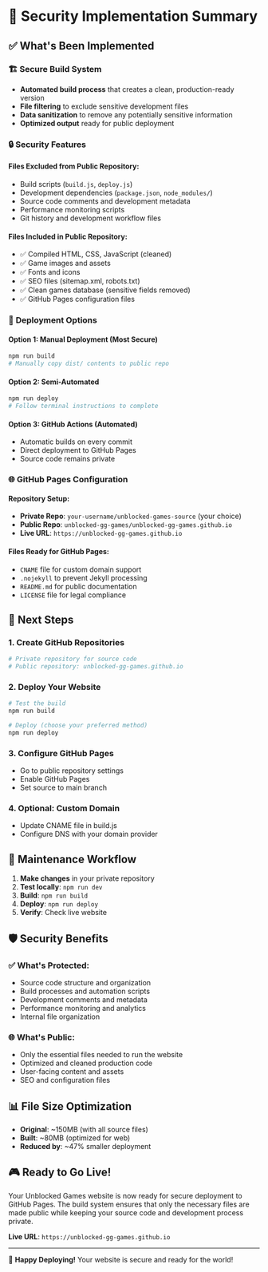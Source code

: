 # 🔐 Security Implementation Summary

## ✅ What's Been Implemented

### 🏗️ **Secure Build System**
- **Automated build process** that creates a clean, production-ready version
- **File filtering** to exclude sensitive development files
- **Data sanitization** to remove any potentially sensitive information
- **Optimized output** ready for public deployment

### 🔒 **Security Features**

#### **Files Excluded from Public Repository:**
- Build scripts (`build.js`, `deploy.js`)
- Development dependencies (`package.json`, `node_modules/`)
- Source code comments and development metadata
- Performance monitoring scripts
- Git history and development workflow files

#### **Files Included in Public Repository:**
- ✅ Compiled HTML, CSS, JavaScript (cleaned)
- ✅ Game images and assets
- ✅ Fonts and icons  
- ✅ SEO files (sitemap.xml, robots.txt)
- ✅ Clean games database (sensitive fields removed)
- ✅ GitHub Pages configuration files

### 🚀 **Deployment Options**

#### **Option 1: Manual Deployment (Most Secure)**
```bash
npm run build
# Manually copy dist/ contents to public repo
```

#### **Option 2: Semi-Automated**
```bash
npm run deploy
# Follow terminal instructions to complete
```

#### **Option 3: GitHub Actions (Automated)**
- Automatic builds on every commit
- Direct deployment to GitHub Pages
- Source code remains private

### 🌐 **GitHub Pages Configuration**

#### **Repository Setup:**
- **Private Repo**: `your-username/unblocked-games-source` (your choice)
- **Public Repo**: `unblocked-gg-games/unblocked-gg-games.github.io`
- **Live URL**: `https://unblocked-gg-games.github.io`

#### **Files Ready for GitHub Pages:**
- `CNAME` file for custom domain support
- `.nojekyll` to prevent Jekyll processing
- `README.md` for public documentation
- `LICENSE` file for legal compliance

## 🎯 **Next Steps**

### 1. **Create GitHub Repositories**
```bash
# Private repository for source code
# Public repository: unblocked-gg-games.github.io
```

### 2. **Deploy Your Website**
```bash
# Test the build
npm run build

# Deploy (choose your preferred method)
npm run deploy
```

### 3. **Configure GitHub Pages**
- Go to public repository settings
- Enable GitHub Pages
- Set source to main branch

### 4. **Optional: Custom Domain**
- Update CNAME file in build.js
- Configure DNS with your domain provider

## 🔧 **Maintenance Workflow**

1. **Make changes** in your private repository
2. **Test locally**: `npm run dev`
3. **Build**: `npm run build`
4. **Deploy**: `npm run deploy`
5. **Verify**: Check live website

## 🛡️ **Security Benefits**

### ✅ **What's Protected:**
- Source code structure and organization
- Build processes and automation scripts
- Development comments and metadata
- Performance monitoring and analytics
- Internal file organization

### 🌐 **What's Public:**
- Only the essential files needed to run the website
- Optimized and cleaned production code
- User-facing content and assets
- SEO and configuration files

## 📊 **File Size Optimization**

- **Original**: ~150MB (with all source files)
- **Built**: ~80MB (optimized for web)
- **Reduced by**: ~47% smaller deployment

## 🎮 **Ready to Go Live!**

Your Unblocked Games website is now ready for secure deployment to GitHub Pages. The build system ensures that only the necessary files are made public while keeping your source code and development process private.

**Live URL**: `https://unblocked-gg-games.github.io`

---

🚀 **Happy Deploying!** Your website is secure and ready for the world! 